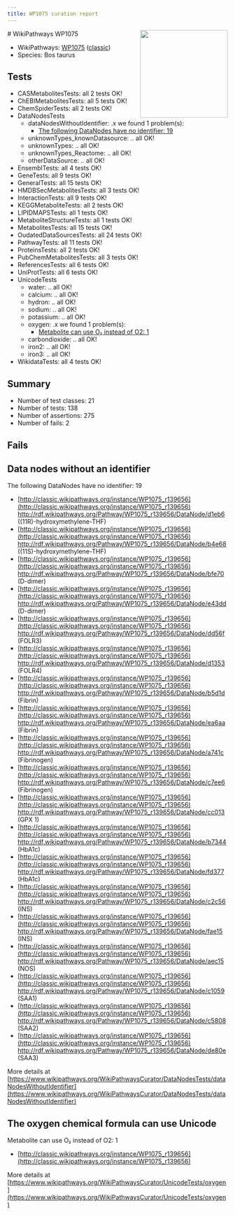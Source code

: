 ```yaml
---
title: WP1075 curation report
---
```


<img style="float: right; width: 200px" src="https://upload.wikimedia.org/wikipedia/commons/thumb/8/83/Wplogo_with_text_500.png/640px-Wplogo_with_text_500.png" />
# WikiPathways WP1075

* WikiPathways: [WP1075](https://wikipathways.org/pathways/WP1075) ([classic](https://classic.wikipathways.org/instance/WP1075))
* Species: Bos taurus
## Tests
* CASMetabolitesTests: all 2 tests OK!
* ChEBIMetabolitesTests: all 5 tests OK!
* ChemSpiderTests: all 2 tests OK!
* DataNodesTests
    * dataNodesWithoutIdentifier: .x we found 1 problem(s):
        * [The following DataNodes have no identifier: 19](#8792c499)
    * unknownTypes_knownDatasource: .. all OK!
    * unknownTypes: .. all OK!
    * unknownTypes_Reactome: .. all OK!
    * otherDataSource: .. all OK!
* EnsemblTests: all 4 tests OK!
* GeneTests: all 9 tests OK!
* GeneralTests: all 15 tests OK!
* HMDBSecMetabolitesTests: all 3 tests OK!
* InteractionTests: all 9 tests OK!
* KEGGMetaboliteTests: all 2 tests OK!
* LIPIDMAPSTests: all 1 tests OK!
* MetaboliteStructureTests: all 1 tests OK!
* MetabolitesTests: all 15 tests OK!
* OudatedDataSourcesTests: all 24 tests OK!
* PathwayTests: all 11 tests OK!
* ProteinsTests: all 2 tests OK!
* PubChemMetabolitesTests: all 3 tests OK!
* ReferencesTests: all 6 tests OK!
* UniProtTests: all 6 tests OK!
* UnicodeTests
    * water: .. all OK!
    * calcium: .. all OK!
    * hydron: .. all OK!
    * sodium: .. all OK!
    * potassium: .. all OK!
    * oxygen: .x we found 1 problem(s):
        * [Metabolite can use O₂ instead of O2: 1](#a55ec885)
    * carbondioxide: .. all OK!
    * iron2: .. all OK!
    * iron3: .. all OK!
* WikidataTests: all 4 tests OK!


## Summary

* Number of test classes: 21
* Number of tests: 138
* Number of assertions: 275
* Number of fails: 2

## Fails

<a name="8792c499" />

## Data nodes without an identifier

The following DataNodes have no identifier: 19

* [http://classic.wikipathways.org/instance/WP1075_r139656](http://classic.wikipathways.org/instance/WP1075_r139656) http://rdf.wikipathways.org/Pathway/WP1075_r139656/DataNode/d1eb6 ((11R)-hydroxymethylene-THF)
* [http://classic.wikipathways.org/instance/WP1075_r139656](http://classic.wikipathways.org/instance/WP1075_r139656) http://rdf.wikipathways.org/Pathway/WP1075_r139656/DataNode/b4e68 ((11S)-hydroxymethylene-THF)
* [http://classic.wikipathways.org/instance/WP1075_r139656](http://classic.wikipathways.org/instance/WP1075_r139656) http://rdf.wikipathways.org/Pathway/WP1075_r139656/DataNode/bfe70 (D-dimer)
* [http://classic.wikipathways.org/instance/WP1075_r139656](http://classic.wikipathways.org/instance/WP1075_r139656) http://rdf.wikipathways.org/Pathway/WP1075_r139656/DataNode/e43dd (D-dimer)
* [http://classic.wikipathways.org/instance/WP1075_r139656](http://classic.wikipathways.org/instance/WP1075_r139656) http://rdf.wikipathways.org/Pathway/WP1075_r139656/DataNode/dd56f (FOLR3)
* [http://classic.wikipathways.org/instance/WP1075_r139656](http://classic.wikipathways.org/instance/WP1075_r139656) http://rdf.wikipathways.org/Pathway/WP1075_r139656/DataNode/d1353 (FOLR4)
* [http://classic.wikipathways.org/instance/WP1075_r139656](http://classic.wikipathways.org/instance/WP1075_r139656) http://rdf.wikipathways.org/Pathway/WP1075_r139656/DataNode/b5d1d (Fibrin)
* [http://classic.wikipathways.org/instance/WP1075_r139656](http://classic.wikipathways.org/instance/WP1075_r139656) http://rdf.wikipathways.org/Pathway/WP1075_r139656/DataNode/ea6aa (Fibrin)
* [http://classic.wikipathways.org/instance/WP1075_r139656](http://classic.wikipathways.org/instance/WP1075_r139656) http://rdf.wikipathways.org/Pathway/WP1075_r139656/DataNode/a741c (Fibrinogen)
* [http://classic.wikipathways.org/instance/WP1075_r139656](http://classic.wikipathways.org/instance/WP1075_r139656) http://rdf.wikipathways.org/Pathway/WP1075_r139656/DataNode/c7ee6 (Fibrinogen)
* [http://classic.wikipathways.org/instance/WP1075_r139656](http://classic.wikipathways.org/instance/WP1075_r139656) http://rdf.wikipathways.org/Pathway/WP1075_r139656/DataNode/cc013 (GPX 1)
* [http://classic.wikipathways.org/instance/WP1075_r139656](http://classic.wikipathways.org/instance/WP1075_r139656) http://rdf.wikipathways.org/Pathway/WP1075_r139656/DataNode/b7344 (HbA1c)
* [http://classic.wikipathways.org/instance/WP1075_r139656](http://classic.wikipathways.org/instance/WP1075_r139656) http://rdf.wikipathways.org/Pathway/WP1075_r139656/DataNode/fd377 (HbA1c)
* [http://classic.wikipathways.org/instance/WP1075_r139656](http://classic.wikipathways.org/instance/WP1075_r139656) http://rdf.wikipathways.org/Pathway/WP1075_r139656/DataNode/c2c56 (INS)
* [http://classic.wikipathways.org/instance/WP1075_r139656](http://classic.wikipathways.org/instance/WP1075_r139656) http://rdf.wikipathways.org/Pathway/WP1075_r139656/DataNode/fae15 (INS)
* [http://classic.wikipathways.org/instance/WP1075_r139656](http://classic.wikipathways.org/instance/WP1075_r139656) http://rdf.wikipathways.org/Pathway/WP1075_r139656/DataNode/aec15 (NOS)
* [http://classic.wikipathways.org/instance/WP1075_r139656](http://classic.wikipathways.org/instance/WP1075_r139656) http://rdf.wikipathways.org/Pathway/WP1075_r139656/DataNode/c1059 (SAA1)
* [http://classic.wikipathways.org/instance/WP1075_r139656](http://classic.wikipathways.org/instance/WP1075_r139656) http://rdf.wikipathways.org/Pathway/WP1075_r139656/DataNode/c5808 (SAA2)
* [http://classic.wikipathways.org/instance/WP1075_r139656](http://classic.wikipathways.org/instance/WP1075_r139656) http://rdf.wikipathways.org/Pathway/WP1075_r139656/DataNode/de80e (SAA3)


More details at [https://www.wikipathways.org/WikiPathwaysCurator/DataNodesTests/dataNodesWithoutIdentifier](https://www.wikipathways.org/WikiPathwaysCurator/DataNodesTests/dataNodesWithoutIdentifier)

<a name="a55ec885" />

## The oxygen chemical formula can use Unicode

Metabolite can use O₂ instead of O2: 1

* [http://classic.wikipathways.org/instance/WP1075_r139656](http://classic.wikipathways.org/instance/WP1075_r139656)


More details at [https://www.wikipathways.org/WikiPathwaysCurator/UnicodeTests/oxygen](https://www.wikipathways.org/WikiPathwaysCurator/UnicodeTests/oxygen)

